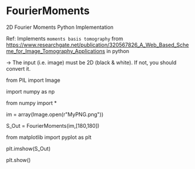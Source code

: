 # FourierMoments
2D Fourier Moments Python Implementation

Ref: Implements `moments basis tomography` from
https://www.researchgate.net/publication/320567826_A_Web_Based_Scheme_for_Image_Tomography_Applications
in python

-> The input (i.e. image) must be 2D (black & white). If not, you should convert it.

from PIL import Image

import numpy as np

from numpy import *

im = array(Image.open(r"MyPNG.png"))

S_Out = FourierMoments(im,[180,180])

from matplotlib import pyplot as plt

plt.imshow(S_Out)

plt.show()


